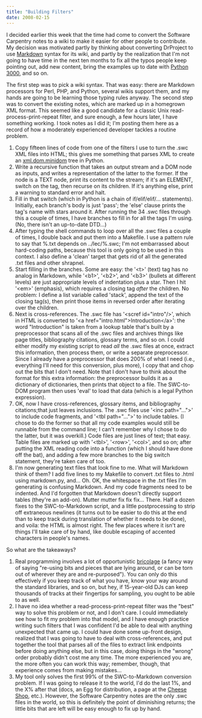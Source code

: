 ```yaml
---
title: "Building Filters"
date: 2008-02-15
---
```

I decided earlier this week that the time had come to convert the Software Carpentry notes to a wiki to make it easier for other people to contribute.  My decision was motivated partly by thinking about converting DrProject to use <a href="http://daringfireball.net/projects/markdown/">Markdown</a> syntax for its wiki, and partly by the realization that I'm not going to have time in the next ten months to fix all the typos people keep pointing out, add new content, bring the examples up to date with <a href="http://www.python.org/dev/peps/pep-3000/">Python 3000</a>, and so on.

The first step was to pick a wiki syntax.  That was easy: there are Markdown processors for Perl, PHP, and Python, several wikis support them, and my hands are going to be learning those typing rules anyway.  The second step was to convert the existing notes, which are marked up in a homegrown XML format.  This seemed like a good candidate for a classic Unix read-process-print-repeat filter, and sure enough, a few hours later, I have something working.  I took notes as I did it; I'm posting them here as a record of how a moderately experienced developer tackles a routine problem.
<ol>
  <li>Copy fifteen lines of code from one of the filters I use to turn the .swc XML files into HTML; this gives me something that parses XML to create an <a href="http://docs.python.org/lib/module-xml.dom.minidom.html">xml.dom.minidom</a> tree in Python.</li>
  <li>Write a recursive function that takes an output stream and a DOM node as inputs, and writes a representation of the latter to the former.  If the node is a TEXT node, print its content to the stream; if it's an ELEMENT, switch on the tag, then recurse on its children.  If it's anything else, print a warning to standard error and halt.</li>
  <li>Fill in that switch (which in Python is a chain of if/elif/elif/… statements).  Initially, each branch's body is just 'pass'; the 'else' clause prints the tag's name with stars around it.  After running the 34 .swc files through this a couple of times, I have branches to fill in for all the tags I'm using.  (No, there isn't an up-to-date DTD…)</li>
  <li>After typing the shell commands to loop over all the .swc files a couple of times, I double back and put them into a Makefile.  I use a pattern rule to say that %.txt depends on ../lec/%.swc; I'm not embarrassed about hard-coding paths, because this tool is only going to be used in this context.  I also define a 'clean' target that gets rid of all the generated .txt files and other shrapnel.</li>
  <li>Start filling in the branches.  Some are easy: the '&lt;t&gt;' (text) tag has no analog in Markdown, while '&lt;b1&gt;', '&lt;b2&gt;', and '&lt;b3&gt;' (bullets at different levels) are just appropriate levels of indentation plus a star. Then I hit '&lt;em&gt;' (emphasis), which requires a closing tag <em>after</em> the children. No problem: I define a list variable called 'stack', append the text of the closing tag(s), then print those items in reversed order after iterating over the children.</li>
  <li>Next is cross-references.  The .swc file has '&lt;scref id="intro"/&gt;', which in HTML is converted to '&lt;a href="intro.html"&gt;Introduction&lt;/a&gt;': the word "Introduction" is taken from a lookup table that's built by a preprocessor that scans all of the .swc files and archives things like page titles, bibliography citations, glossary terms, and so on. I could either modify my existing script to read <em>all</em> the .swc files at once, extract this information, then process them, or write a separate preprocessor.  Since I already have a preprocessor that does 200% of what I need (i.e., everything I'll need for this conversion, plus more), I copy that and chop out the bits that I don't need. Note that I don't have to think about the format for this extra information: the preprocessor builds it as a dictionary of dictionaries, then prints that object to a file.  The SWC-to-DOM program then uses 'eval' to load that data (which is a legal Python expression).</li>
  <li>OK, now I have cross-references, glossary items, and bibliography citations;that just leaves inclusions. The .swc files use '&lt;inc path="…"&gt;' to include code fragments, and '&lt;tbl path="…"&gt;' to include tables.  (I chose to do the former so that all my code examples would still be runnable from the command line; I can't remember why I chose to do the latter, but it was overkill.)   Code files are just lines of text; that easy.  Table files are marked up with '&lt;tbl&gt;', '&lt;row&gt;', '&lt;col&gt;', and so on; after putting the XML reading code into a function (which I should have done off the bat), and adding a few more branches to the big switch statement, they're taken care of too.</li>
  <li>I'm now generating text files that look fine to me.  What will Markdown think of them?  I add five lines to my Makefile to convert .txt files to .html using markdown.py, and… Oh.  OK, the whitespace in the .txt files I'm generating is confusing Markdown.  And my code fragments need to be indented. And I'd forgotten that Markdown doesn't directly support tables (they're an add-on).  Mutter mutter fix fix fix… There.  Half a dozen fixes to the SWC-to-Markdown script, and a little postprocessing to strip off extraneous newlines (it turns out to be easier to do this at the end than to keep track during translation of whether it needs to be done), and voila: the HTML is almost right.  The few places where it isn't are things I'll take care of by hand, like double escaping of accented characters in people's names.</li>
</ol>
So what are the takeaways?
<ol>
  <li>Real programming involves a lot of opportunistic <a href="http://en.wikipedia.org/wiki/Bricolage">bricolage</a> (a fancy way of saying "re-using bits and pieces that are lying around, or can be torn out of wherever they are and re-purposed"). You can only do this effectively if you keep track of what you have, know your way around the standard libraries, and so on, but hey, if 15-year-old DJs can keep thousands of tracks at their fingertips for sampling, you ought to be able to as well.</li>
  <li>I have no idea whether a read-process-print-repeat filter was the "best" way to solve this problem or not, and I don't care. I could immediately see how to fit my problem into that model, and I have enough practice writing such filters that I was confident I'd be able to deal with anything unexpected that came up.  I could have done some up-front design, realized that I was going to have to deal with cross-references, and put together the tool that parses all of the files to extract link endpoints before doing anything else, but in this case, doing things in the "wrong" order probably didn't cost me any time. The more experienced you are, the more often you can work this way; remember, though, that experience comes from making mistakes…</li>
  <li>My tool only solves the first 99% of the SWC-to-Markdown conversion problem. If I was going to release it to the world, I'd do the last 1%, and the X% after that (docs, an Egg for distribution, a page at the <a href="http://pypi.python.org/pypi">Cheese Shop</a>, etc.). However, the Software Carpentry notes are the only .swc files in the world, so this is definitely the point of diminishing returns; the little bits that are left will be easy enough to fix up by hand.</li>
</ol>
